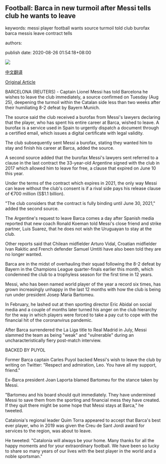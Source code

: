 ## Football: Barca in new turmoil after Messi tells club he wants to leave

keywords: messi player football wants source turmoil told club burofax barca messis leave contract tells

authors: 

publish date: 2020-08-26 01:54:18+08:00

![](https://www.straitstimes.com/sites/default/files/styles/x_large/public/articles/2020/08/26/08604466.jpg?itok=yXi1QPrr)

[中文翻译](Football%3A%20Barca%20in%20new%20turmoil%20after%20Messi%20tells%20club%20he%20wants%20to%20leave_zh.md)

[Original Article](https://www.straitstimes.com/sport/football/football-messi-tells-barca-he-wants-to-leave-club-reports-argentine-network-tyc)

BARCELONA (REUTERS) - Captain Lionel Messi has told Barcelona he wishes to leave the club immediately, a source confirmed on Tuesday (Aug 25), deepening the turmoil within the Catalan side less than two weeks after their humiliating 8-2 defeat by Bayern Munich.

The source said the club received a burofax from Messi's lawyers declaring that the player, who has spent his entire career at Barca, wished to leave. A burofax is a service used in Spain to urgently dispatch a document through a certified email, which issues a digital certificate with legal validity.

The club subsequently sent Messi a burofax, stating they wanted him to stay and finish his career at Barca, added the source.

A second source added that the burofax Messi's lawyers sent referred to a clause in the last contract the 33-year-old Argentine signed with the club in 2017 which allowed him to leave for free, a clause that expired on June 10 this year.

Under the terms of the contract which expires in 2021, the only way Messi can leave without the club's consent is if a rival side pays his release clause of €700 million (S$1.1 billion).

"The club considers that the contract is fully binding until June 30, 2021," added the second source.

The Argentine's request to leave Barca comes a day after Spanish media reported that new coach Ronald Koeman told Messi's close friend and strike partner, Luis Suarez, that he does not wish the Uruguayan to stay at the club.

Other reports said that Chilean midfielder Arturo Vidal, Croatian midfielder Ivan Rakitic and French defender Samuel Umtiti have also been told they are no longer wanted.

Barca are in the midst of overhauling their squad following the 8-2 defeat by Bayern in the Champions League quarter-finals earlier this month, which condemned the club to a trophyless season for the first time in 12 years.

Messi, who has been named world player of the year a record six times, has grown increasingly unhappy in the last 12 months with how the club is being run under president Josep Maria Bartomeu.

In February, he lashed out at then sporting director Eric Abidal on social media and a couple of months later turned his anger on the club hierarchy for the way in which players were forced to take a pay cut to cope with the financial hit of the coronanvirus pandemic.

After Barca surrendered the La Liga title to Real Madrid in July, Messi slammed the team as being "weak" and "vulnerable" during an uncharacteristically fiery post-match interview.

BACKED BY PUYOL

Former Barca captain Carles Puyol backed Messi's wish to leave the club by writing on Twitter: "Respect and admiration, Leo. You have all my support, friend."

Ex-Barca president Joan Laporta blamed Bartomeu for the stance taken by Messi.

"Bartomeu and his board should quit immediately. They have undermined Messi to save them from the sporting and financial mess they have created. If they quit there might be some hope that Messi stays at Barca," he tweeted.

Catalonia's regional leader Quim Torra appeared to accept that Barca's best ever player, who in 2019 was given the Creu de Sant Jordi award for services to the region, was about to leave.

He tweeted: "Catalonia will always be your home. Many thanks for all the happy moments and for your extraordinary football. We have been so lucky to share so many years of our lives with the best player in the world and a noble sportsman."
